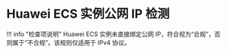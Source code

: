 # Huawei ECS 实例公网 IP 检测

!!! info "检查项说明"
Huawei ECS 实例未直接绑定公网 IP，符合视为“合规”，否则属于“不合规”。该规则仅适用于 IPv4 协议。
